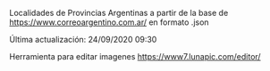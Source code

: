 Localidades de Provincias Argentinas a partir de la base de https://www.correoargentino.com.ar/ en formato .json

Última actualización: 24/09/2020 09:30

Herramienta para editar imagenes
https://www7.lunapic.com/editor/
